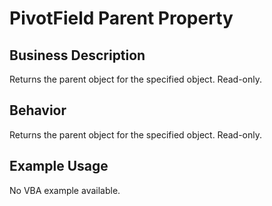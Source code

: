 # PivotField Parent Property

## Business Description
Returns the parent object for the specified object. Read-only.

## Behavior
Returns the parent object for the specified object. Read-only.

## Example Usage
No VBA example available.